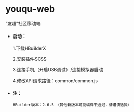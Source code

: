 # youqu-web
“友趣”社区移动端

* #### 启动：

  1.下载HBuilderX
  
  2.安装插件SCSS
  
  3.连接手机（开启USB调试）/连接模拟器启动
  
  4.修改API请求路径：common/common.js


   
* #### 注：
      HBuilder版本：2.6.5 （其他新版本可能编译不通过，请谨慎选择）

